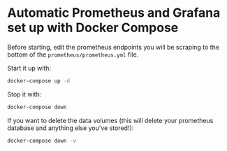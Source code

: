 # Automatic Prometheus and Grafana set up with Docker Compose

Before starting, edit the prometheus endpoints you will be scraping to the bottom
of the `prometheus/prometheus.yml` file.

Start it up with:

```bash
docker-compose up -d
```

Stop it with:

```bash
docker-compose down
```

If you want to delete the data volumes (this will delete your prometheus database
and anything else you've stored!):

```bash
docker-compose down -v
```
